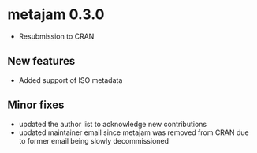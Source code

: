 # metajam 0.3.0

* Resubmission to CRAN 

## New features

- Added support of ISO metadata

## Minor fixes

- updated the author list to acknowledge new contributions
- updated maintainer email since metajam was removed from CRAN due to former email being slowly decommissioned



